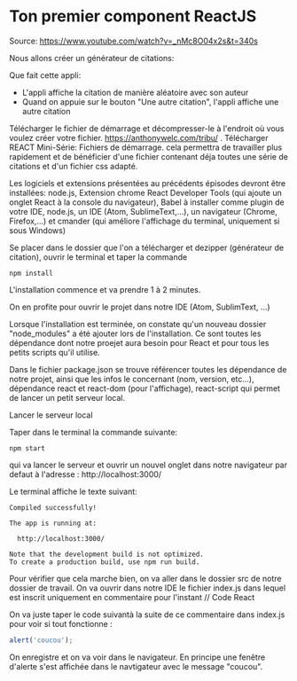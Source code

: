 # Ton premier component ReactJS

Source: https://www.youtube.com/watch?v=_nMc8O04x2s&t=340s

Nous allons créer un générateur de citations:

Que fait cette appli:
* L'appli affiche la citation de manière aléatoire avec son auteur
* Quand on appuie sur le bouton "Une autre citation", l'appli affiche une autre citation

Télécharger le fichier de démarrage et décompresser-le à l'endroit où vous voulez créer votre fichier.
https://anthonywelc.com/tribu/  . Télécharger REACT Mini-Série: Fichiers de démarrage. cela permettra de travailler plus rapidement et de bénéficier d'une fichier contenant déja toutes une série de citations et d'un fichier css adapté.

Les logiciels et extensions présentées au précédents épisodes devront être installées: node.js, Extension chrome React Developer Tools (qui ajoute un onglet React à la console du navigateur), Babel à installer comme plugin de votre IDE, node.js, un IDE (Atom, SublimeText,...), un navigateur (Chrome, Firefox,...) et cmander (qui améliore l'affichage du terminal, uniquement si sous Windows)


Se placer dans le dossier que l'on a télécharger et dezipper (générateur de citation), ouvrir le terminal et taper la commande

````code
npm install
````
L'installation commence et va prendre 1 à 2 minutes.

On en profite pour ouvrir le projet dans notre IDE (Atom, SublimText, ...)

Lorsque l'installation est terminée, on constate qu'un nouveau dossier "node_modules" a été ajouter lors de l'installation. Ce sont toutes les dépendance dont notre proejet aura besoin pour  React et pour tous les petits scripts qu'il utilise.

Dans le fichier package.json se trouve référencer toutes les dépendance de notre projet, ainsi que les infos le concernant (nom, version, etc...), dépendance react et react-dom (pour l'affichage), react-script qui permet de lancer un petit serveur local.

Lancer le serveur local

Taper dans le terminal la commande suivante:

```
npm start
```
qui va lancer le serveur et ouvrir un nouvel onglet dans notre navigateur par defaut à l'adresse : http://localhost:3000/

Le terminal affiche le texte suivant:

```
Compiled successfully!

The app is running at:

  http://localhost:3000/

Note that the development build is not optimized.
To create a production build, use npm run build.

```
Pour vérifier que cela marche bien, on va aller dans le dossier src de notre dossier de travail. On va ouvrir dans notre IDE le fichier index.js dans lequel est inscrit uniquement en commentaire pour l'instant // Code React

On va juste taper le code suivantà la suite de ce commentaire dans index.js pour voir si tout fonctionne :

```javascript
alert('coucou');
```
On enregistre et on va voir dans le navigateur. En principe une fenêtre d'alerte s'est affichée dans le navtigateur avec le message "coucou".

